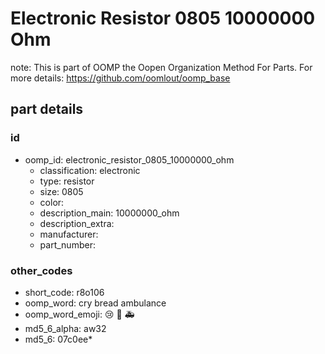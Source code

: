 # Electronic Resistor 0805 10000000 Ohm  

note: This is part of OOMP the Oopen Organization Method For Parts. For more details: https://github.com/oomlout/oomp_base

##  part details





### id
* oomp_id: electronic_resistor_0805_10000000_ohm
  * classification: electronic
  * type: resistor
  * size: 0805
  * color: 
  * description_main: 10000000_ohm
  * description_extra: 
  * manufacturer: 
  * part_number: 

### other_codes
* short_code: r8o106
* oomp_word: cry bread ambulance
* oomp_word_emoji: :cry: :bread: :ambulance:
* md5_6_alpha: aw32
* md5_6: 07c0ee* 